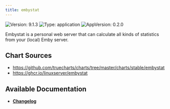 ```yaml
---
title: embystat
---
```


![Version: 9.1.3](https://img.shields.io/badge/Version-9.1.3-informational?style=flat-square) ![Type: application](https://img.shields.io/badge/Type-application-informational?style=flat-square) ![AppVersion: 0.2.0](https://img.shields.io/badge/AppVersion-0.2.0-informational?style=flat-square)

Embystat is a personal web server that can calculate all kinds of statistics from your (local) Emby server.

## Chart Sources

- https://github.com/truecharts/charts/tree/master/charts/stable/embystat
- https://ghcr.io/linuxserver/embystat

## Available Documentation

- [**Changelog**](./CHANGELOG.md)
